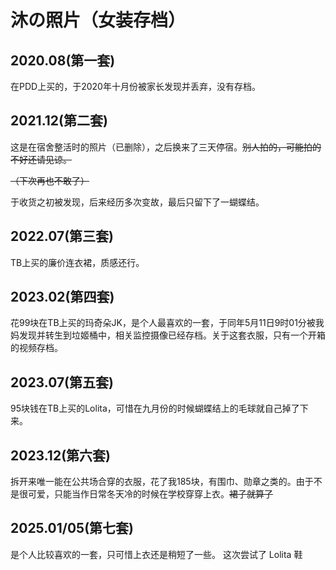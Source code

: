 # 沐の照片（女装存档）

## 2020.08(第一套)

在PDD上买的，于2020年十月份被家长发现并丢弃，没有存档。

## 2021.12(第二套)

这是在宿舍整活时的照片（已删除），之后换来了三天停宿。~~别人拍的，可能拍的不好还请见谅。~~

~~（下次再也不敢了）~~

于收货之初被发现，后来经历多次变故，最后只留下了一蝴蝶结。

## 2022.07(第三套)

TB上买的廉价连衣裙，质感还行。

## 2023.02(第四套)

花99块在TB上买的玛奇朵JK，是个人最喜欢的一套，于同年5月11日9时01分被我妈发现并转生到垃姬桶中，相关监控摄像已经存档。关于这套衣服，只有一个开箱的视频存档。

## 2023.07(第五套)

95块钱在TB上买的Lolita，可惜在九月份的时候蝴蝶结上的毛球就自己掉了下来。

## 2023.12(第六套)

拆开来唯一能在公共场合穿的衣服，花了我185块，有围巾、勋章之类的。由于不是很可爱，只能当作日常冬天冷的时候在学校穿穿上衣。~~裙子就算了~~

## 2025.01/05(第七套)

是个人比较喜欢的一套，只可惜上衣还是稍短了一些。
这次尝试了 Lolita 鞋